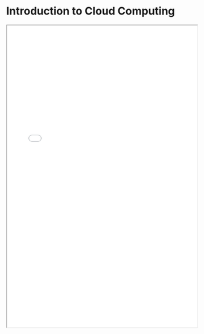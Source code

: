 # Introduction to Cloud Computing

<iframe width="100%" height="800" src="./img/Week 1 IntrotoCloudComputing.pdf">
